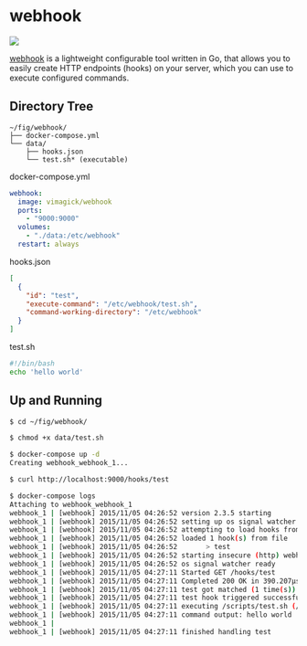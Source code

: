 webhook
=======

![](https://badge.imagelayers.io/vimagick/webhook:latest.svg)

[webhook][1] is a lightweight configurable tool written in Go, that allows you
to easily create HTTP endpoints (hooks) on your server, which you can use to
execute configured commands.

## Directory Tree

```
~/fig/webhook/
├── docker-compose.yml
└── data/
    ├── hooks.json
    └── test.sh* (executable)
```

docker-compose.yml

```yaml
webhook:
  image: vimagick/webhook
  ports:
    - "9000:9000"
  volumes:
    - "./data:/etc/webhook"
  restart: always
```

hooks.json

```json
[
  {
    "id": "test",
    "execute-command": "/etc/webhook/test.sh",
    "command-working-directory": "/etc/webhook"
  }
]
```

test.sh

```bash
#!/bin/bash
echo 'hello world'
```

## Up and Running

```bash
$ cd ~/fig/webhook/

$ chmod +x data/test.sh

$ docker-compose up -d
Creating webhook_webhook_1...

$ curl http://localhost:9000/hooks/test

$ docker-compose logs
Attaching to webhook_webhook_1
webhook_1 | [webhook] 2015/11/05 04:26:52 version 2.3.5 starting
webhook_1 | [webhook] 2015/11/05 04:26:52 setting up os signal watcher
webhook_1 | [webhook] 2015/11/05 04:26:52 attempting to load hooks from hooks.json
webhook_1 | [webhook] 2015/11/05 04:26:52 loaded 1 hook(s) from file
webhook_1 | [webhook] 2015/11/05 04:26:52       > test
webhook_1 | [webhook] 2015/11/05 04:26:52 starting insecure (http) webhook on :9000
webhook_1 | [webhook] 2015/11/05 04:26:52 os signal watcher ready
webhook_1 | [webhook] 2015/11/05 04:27:11 Started GET /hooks/test
webhook_1 | [webhook] 2015/11/05 04:27:11 Completed 200 OK in 390.207µs
webhook_1 | [webhook] 2015/11/05 04:27:11 test got matched (1 time(s))
webhook_1 | [webhook] 2015/11/05 04:27:11 test hook triggered successfully
webhook_1 | [webhook] 2015/11/05 04:27:11 executing /scripts/test.sh (/scripts/test.sh) with arguments [/scripts/test.sh] using /scripts as cwd
webhook_1 | [webhook] 2015/11/05 04:27:11 command output: hello world
webhook_1 |
webhook_1 | [webhook] 2015/11/05 04:27:11 finished handling test
```

[1]: https://github.com/adnanh/webhook
